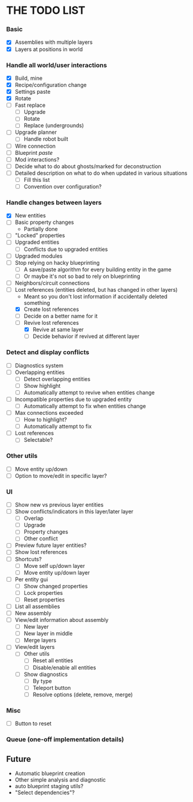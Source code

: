 # THE TODO LIST

### Basic

- [x] Assemblies with multiple layers
- [x] Layers at positions in world

### Handle all world/user interactions

- [x] Build, mine
- [x] Recipe/configuration change
- [x] Settings paste
- [x] Rotate
- [ ] Fast replace
  - [ ] Upgrade
  - [ ] Rotate
  - [ ] Replace (undergrounds)
- [ ] Upgrade planner
  - [ ] Handle robot built
- [ ] Wire connection
- [ ] Blueprint _paste_
- [ ] Mod interactions?
- [ ] Decide what to do about ghosts/marked for deconstruction
- [ ] Detailed description on what to do when updated in various situations
  - [ ] Fill this list
  - [ ] Convention over configuration?

### Handle changes between layers

- [x] New entities
- [ ] Basic property changes
  - Partially done
- [ ] "Locked" properties
- [ ] Upgraded entities
  - [ ] Conflicts due to upgraded entities
- [ ] Upgraded modules
- [ ] Stop relying on hacky blueprinting
  - [ ] A save/paste algorithm for every building entity in the game
  - [ ] Or maybe it's not so bad to rely on blueprinting
- [ ] Neighbors/circuit connections
- [ ] Lost references (entities deleted, but has changed in other layers)
  - Meant so you don't lost information if accidentally deleted something
  - [x] Create lost references
  - [ ] Decide on a better name for it
  - [ ] Revive lost references
    - [x] Revive at same layer
    - [ ] Decide behavior if revived at different layer

### Detect and display conflicts

- [ ] Diagnostics system
- [ ] Overlapping entities
  - [ ] Detect overlapping entities
  - [ ] Show highlight
  - [ ] Automatically attempt to revive when entities change
- [ ] Incompatible properties due to upgraded entity
  - [ ] Automatically attempt to fix when entities change
- [ ] Max connections exceeded
  - [ ] How to highlight?
  - [ ] Automatically attempt to fix
- [ ] Lost references
  - [ ] Selectable?

### Other utils

- [ ] Move entity up/down
- [ ] Option to move/edit in specific layer?

### UI

- [ ] Show new vs previous layer entities
- [ ] Show conflicts/indicators in this layer/later layer
  - [ ] Overlap
  - [ ] Upgrade
  - [ ] Property changes
  - [ ] Other conflict
- [ ] Preview future layer entities?
- [ ] Show lost references
- [ ] Shortcuts?
  - [ ] Move self up/down layer
  - [ ] Move entity up/down layer
- [ ] Per entity gui
  - [ ] Show changed properties
  - [ ] Lock properties
  - [ ] Reset properties
- [ ] List all assemblies
- [ ] New assembly
- [ ] View/edit information about assembly
  - [ ] New layer
  - [ ] New layer in middle
  - [ ] Merge layers
- [ ] View/edit layers
  - [ ] Other utils
    - [ ] Reset all entities
    - [ ] Disable/enable all entities
  - [ ] Show diagnostics
    - [ ] By type
    - [ ] Teleport button
    - [ ] Resolve options (delete, remove, merge)

### Misc

- [ ] Button to reset

### Queue (one-off implementation details)

## Future

- Automatic blueprint creation
- Other simple analysis and diagnostic
- auto blueprint staging utils?
- "Select dependencies"?

